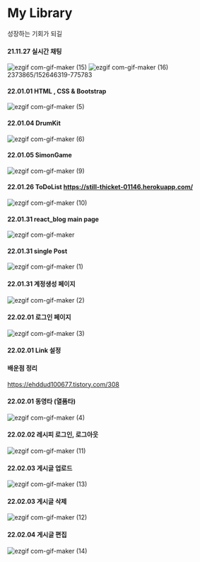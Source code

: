# My Library

성장하는 기회가 되길

#### 21.11.27 실시간 채팅
![ezgif com-gif-maker (15)](https://user-images.githubusercontent.com/62373865/152652040-8675d9b5-8431-4429-a79d-0d745e921e7b.gif)
![ezgif com-gif-maker (16)](https://user-images.githubusercontent.com/62373865/152652051-7b473887-f569-4c6d-8672-0d510438f7e5.gif)2373865/152646319-775783

#### 22.01.01 HTML , CSS & Bootstrap 
![ezgif com-gif-maker (5)](https://user-images.githubusercontent.com/62373865/152646319-7757838a-8010-48c3-8afd-2330fc3f8e1d.gif)

#### 22.01.04 DrumKit
![ezgif com-gif-maker (6)](https://user-images.githubusercontent.com/62373865/152646515-1d1e3aeb-e597-434a-acc0-770e965c377a.gif)

#### 22.01.05 SimonGame
![ezgif com-gif-maker (9)](https://user-images.githubusercontent.com/62373865/152646723-f8f27369-d271-4c5f-b0c0-d6f805fd14a7.gif)

#### 22.01.26 ToDoList https://still-thicket-01146.herokuapp.com/
![ezgif com-gif-maker (10)](https://user-images.githubusercontent.com/62373865/152646929-ddff2c17-a648-44ee-842b-b35fbcd1b35a.gif)

#### 22.01.31 react_blog main page
![ezgif com-gif-maker](https://user-images.githubusercontent.com/62373865/151769844-357cbea0-91d6-42bd-958b-dd4c9a1ed7c4.gif)

#### 22.01.31 single Post
![ezgif com-gif-maker (1)](https://user-images.githubusercontent.com/62373865/151777110-351b63f3-a829-4f62-ac74-2e4cdd15328e.gif)

#### 22.01.31 계정생성 페이지
![ezgif com-gif-maker (2)](https://user-images.githubusercontent.com/62373865/151816033-a0f9f1af-530c-468a-aa61-cc46aed786d8.gif)

#### 22.02.01 로그인 페이지
![ezgif com-gif-maker (3)](https://user-images.githubusercontent.com/62373865/151822690-4f59d008-1af4-4763-ba83-33f8f127ceeb.gif)

#### 22.02.01 Link 설정

#### 배운점 정리
https://ehddud100677.tistory.com/308



#### 22.02.01 동영타 (열품타)
![ezgif com-gif-maker (4)](https://user-images.githubusercontent.com/62373865/151988829-2150a8f3-0a25-45d7-8d5c-8c07a08a2bfc.gif)


#### 22.02.02 레시피 로그인, 로그아웃 
![ezgif com-gif-maker (11)](https://user-images.githubusercontent.com/62373865/152651169-32d2e330-7ced-4a84-9027-5713b3ae16d4.gif)

#### 22.02.03 게시글 업로드
![ezgif com-gif-maker (13)](https://user-images.githubusercontent.com/62373865/152651716-f1c7a012-ff1f-4eb4-a954-2e6d779d86f0.gif)

#### 22.02.03 게시글 삭제
![ezgif com-gif-maker (12)](https://user-images.githubusercontent.com/62373865/152651569-bfaba91b-ccb3-46bb-a265-7598b74b1a41.gif)

#### 22.02.04 게시글 편집
![ezgif com-gif-maker (14)](https://user-images.githubusercontent.com/62373865/152651747-51f0e771-1be1-4cf1-85e7-0451dfb06ed0.gif)